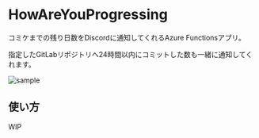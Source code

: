 # HowAreYouProgressing

コミケまでの残り日数をDiscordに通知してくれるAzure Functionsアプリ。

指定したGitLabリポジトリへ24時間以内にコミットした数も一緒に通知してくれます。

![sample](https://raw.github.com/wiki/kokeiro001/HowAreYouProgressing/images/sample.png)

## 使い方

WIP
